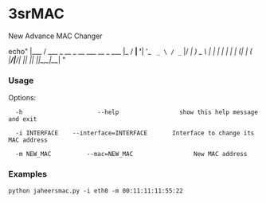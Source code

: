 # 3srMAC
New Advance MAC Changer

echo"
|___ / ___ _ __ _ __ ___   __ _  ___ 
  |_ \/ __| '__| '_ ` _ \ / _` |/ __|
 ___) \__ \ |  | | | | | | (_| | (__ 
|____/|___/_|  |_| |_| |_|\__,_|\___|
"


### Usage 
Options:
```
  -h                     --help                 show this help message and exit
  
  -i INTERFACE    --interface=INTERFACE       Interface to change its MAC address
                        
  -m NEW_MAC          --mac=NEW_MAC                 New MAC address    
  ```
### Examples
```python jaheersmac.py -i eth0 -m 00:11:11:11:55:22```
